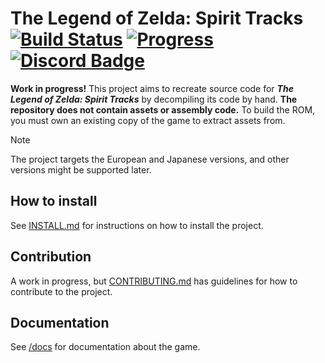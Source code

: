 The Legend of Zelda: Spirit Tracks
[![Build Status]][actions] [![Progress]][decomp.dev] [![Discord Badge]][discord]
=============

[Build Status]: https://github.com/Yanis002/st/actions/workflows/build.yml/badge.svg
[actions]: https://github.com/Yanis002/st/actions/workflows/build.yml
[Progress]: https://decomp.dev/Yanis002/st.svg?mode=shield&label=Code
[decomp.dev]: https://decomp.dev/Yanis002/st
[Discord Badge]: https://img.shields.io/discord/688807550715560050?color=%237289DA&logo=discord&logoColor=%23FFFFFF
[discord]: https://discord.com/invite/DqwyCBYKqf/

**Work in progress!** This project aims to recreate source code for ***The Legend of Zelda: Spirit Tracks*** by decompiling its code by hand. **The repository does not contain assets or assembly code.** To build the ROM, you must own an existing
copy of the game to extract assets from.

> [!NOTE]
> The project targets the European and Japanese versions, and other versions might be supported later.

## How to install
See [INSTALL.md](INSTALL.md) for instructions on how to install the project.

## Contribution
A work in progress, but [CONTRIBUTING.md](CONTRIBUTING.md) has guidelines for how to contribute to the project.

## Documentation
See [/docs](/docs) for documentation about the game.
